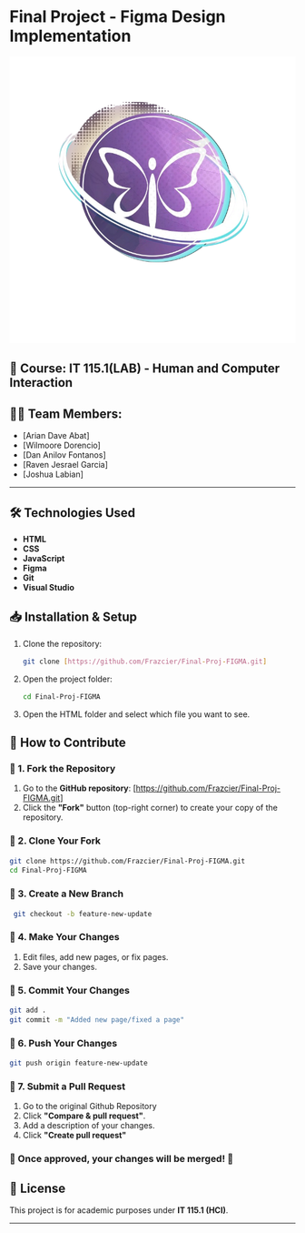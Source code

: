 # Final Project - Figma Design Implementation

![Project Logo](https://github.com/Frazcier/Final-Proj-FIGMA/raw/main/IMAGES/LOGO/logo.png)

## 📅 **Course:** IT 115.1(LAB) - Human and Computer Interaction  
## 👩‍💻 **Team Members:**  
- [Arian Dave Abat]  
- [Wilmoore Dorencio]  
- [Dan Anilov Fontanos]  
- [Raven Jesrael Garcia]
- [Joshua Labian]  

---

## **🛠️ Technologies Used**  
- **HTML**  
- **CSS**  
- **JavaScript**  
- **Figma**  
- **Git**  
- **Visual Studio**  

## 📥 Installation & Setup
1. Clone the repository:
   ```sh
   git clone [https://github.com/Frazcier/Final-Proj-FIGMA.git]
   ```
2. Open the project folder:
   ```sh
   cd Final-Proj-FIGMA
   ```
3. Open the HTML folder and select which file you want to see.

## **🚀 How to Contribute** 

### **🔹 1. Fork the Repository**  
1. Go to the **GitHub repository**: [https://github.com/Frazcier/Final-Proj-FIGMA.git]
2. Click the **"Fork"** button (top-right corner) to create your copy of the repository.

### **🔹 2. Clone Your Fork**
   ```sh
   git clone https://github.com/Frazcier/Final-Proj-FIGMA.git
   cd Final-Proj-FIGMA
   ```

### **🔹 3. Create a New Branch**
   ```sh
    git checkout -b feature-new-update
   ```

### **🔹 4. Make Your Changes**
1. Edit files, add new pages, or fix pages.
2. Save your changes.

### **🔹 5. Commit Your Changes**
   ```sh
   git add .
   git commit -m "Added new page/fixed a page"
   ```

### **🔹 6. Push Your Changes**
   ```sh
   git push origin feature-new-update
   ```

### **🔹 7. Submit a Pull Request**
1. Go to the original Github Repository
2. Click **"Compare & pull request"**.
3. Add a description of your changes.
4. Click **"Create pull request"**

### 🚀 Once approved, your changes will be merged! 🎉

## 📄 License
This project is for academic purposes under **IT 115.1 (HCI)**.

---
